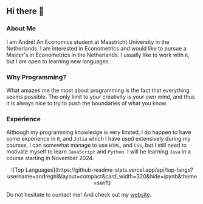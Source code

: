 ## Hi there 👋

### About Me

I am André! An Economics student at Maastricht University in the Netherlands. I am interested in Econometrics and would like to pursue a Master's in Econometrics in the Netherlands. I usually like to work with ```R```, but I am open to learning new languages. 

### Why Programming?

What amazes me the most about programming is the fact that everything seems possible. The only limit to your creativity is your own mind, and thus it is always nice to try to push the boundaries of what you know.

### Experience

Although my programming knowledge is very limited, I do happen to have some experience in ```R```, and ```Julia``` which I have used extensively during my courses. I can somewhat manage to use ```HTML```, and ```CSS```, but I still need to motivate myself to learn ```JavaScript``` and ```Python```. I will be learning ```Java``` in a course starting in November 2024.

<div align = "center">
![Top Languages](https://github-readme-stats.vercel.app/api/top-langs?username=andreghl&layout=compact&card_width=320&hide=ipynb&theme=swift)

</div>

Do not hesitate to contact me! And check out my [website](https://andreghonda.com/).
